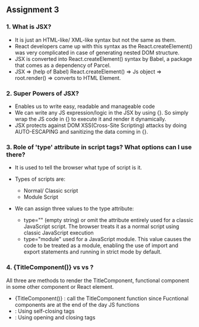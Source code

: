 ## Assignment 3

### 1. What is JSX?

- It is just an HTML-like/ XML-like syntax but not the same as them.
- React developers came up with this syntax as the React.createElement() was very complicated in case of generating nested DOM structure.
- JSX is converted into React.createElement() syntax by Babel, a package that comes as a dependency of Parcel.
- JSX => (help of Babel) React.createElement() => Js object => root.render() => converts to HTML Element.

### 2. Super Powers of JSX?

- Enables us to write easy, readable and manageable code
- We can write any JS expression/logic in the JSX by using {}. So simply wrap the JS code in {} to execute it and render it dynamically.
- JSX protects against DOM XSS(Cross-Site Scripting) attacks by doing AUTO-ESCAPING and sanitizing the data coming in {}.

### 3. Role of 'type' attribute in script tags? What options can I use there?

- It is used to tell the browser what type of script is it.
- Types of scripts are:
  - Normal/ Classic script
  - Module Script
- We can assign three values to the type attribute:

  - type="" (empty string) or omit the attribute entirely used for a classic JavaScript script.
    The browser treats it as a normal script using classic JavaScript execution
  - type="module" used for a JavaScript module.
    This value causes the code to be treated as a module, enabling the use of import and export statements and running in strict mode by default.

### 4. {TitleComponent()} vs <TitleComponent/> vs <TitleComponent></TitleComponent>?

All three are methods to render the TitleComponent, functional component in some other component or React element.

- {TitleComponent()} : call the TitleComponent function since Fucntional components are at the end of the day JS functions
- <TitleComponent/> : Using self-closing tags
- <TitleComponent></TitleComponent> : Using opening and closing tags

